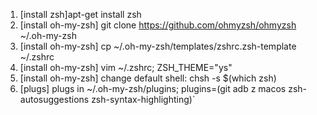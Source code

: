 1. [install zsh]apt-get install zsh
2. [install oh-my-zsh] git clone https://github.com/ohmyzsh/ohmyzsh ~/.oh-my-zsh
3. [install oh-my-zsh] cp ~/.oh-my-zsh/templates/zshrc.zsh-template ~/.zshrc
4. [install oh-my-zsh] vim ~/.zshrc; ZSH_THEME="ys"
5. [install oh-my-zsh] change default shell: chsh -s $(which zsh)
6. [plugs] plugs in ~/.oh-my-zsh/plugins; plugins=(git adb z macos zsh-autosuggestions zsh-syntax-highlighting)`
